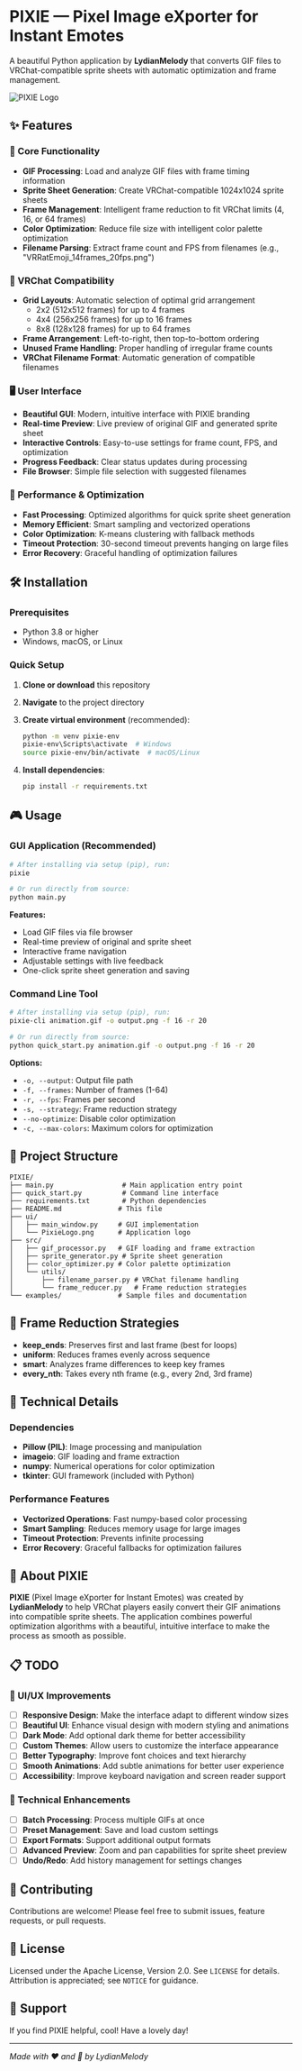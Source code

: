 # PIXIE — Pixel Image eXporter for Instant Emotes

A beautiful Python application by **LydianMelody** that converts GIF files to VRChat-compatible sprite sheets with automatic optimization and frame management.

![PIXIE Logo](ui/PixieLogo.png)

## ✨ Features

### 🎯 Core Functionality

- **GIF Processing**: Load and analyze GIF files with frame timing information
- **Sprite Sheet Generation**: Create VRChat-compatible 1024x1024 sprite sheets
- **Frame Management**: Intelligent frame reduction to fit VRChat limits (4, 16, or 64 frames)
- **Color Optimization**: Reduce file size with intelligent color palette optimization
- **Filename Parsing**: Extract frame count and FPS from filenames (e.g., "VRRatEmoji_14frames_20fps.png")

### 🎨 VRChat Compatibility

- **Grid Layouts**: Automatic selection of optimal grid arrangement
  - 2x2 (512x512 frames) for up to 4 frames
  - 4x4 (256x256 frames) for up to 16 frames  
  - 8x8 (128x128 frames) for up to 64 frames
- **Frame Arrangement**: Left-to-right, then top-to-bottom ordering
- **Unused Frame Handling**: Proper handling of irregular frame counts
- **VRChat Filename Format**: Automatic generation of compatible filenames

### 🖥️ User Interface

- **Beautiful GUI**: Modern, intuitive interface with PIXIE branding
- **Real-time Preview**: Live preview of original GIF and generated sprite sheet
- **Interactive Controls**: Easy-to-use settings for frame count, FPS, and optimization
- **Progress Feedback**: Clear status updates during processing
- **File Browser**: Simple file selection with suggested filenames

### 🚀 Performance & Optimization

- **Fast Processing**: Optimized algorithms for quick sprite sheet generation
- **Memory Efficient**: Smart sampling and vectorized operations
- **Color Optimization**: K-means clustering with fallback methods
- **Timeout Protection**: 30-second timeout prevents hanging on large files
- **Error Recovery**: Graceful handling of optimization failures

## 🛠️ Installation

### Prerequisites

- Python 3.8 or higher
- Windows, macOS, or Linux

### Quick Setup

1. **Clone or download** this repository
2. **Navigate** to the project directory
3. **Create virtual environment** (recommended):

   ```bash
   python -m venv pixie-env
   pixie-env\Scripts\activate  # Windows
   source pixie-env/bin/activate  # macOS/Linux
   ```

4. **Install dependencies**:

   ```bash
   pip install -r requirements.txt
   ```

## 🎮 Usage

### GUI Application (Recommended)

```bash
# After installing via setup (pip), run:
pixie

# Or run directly from source:
python main.py
```

**Features:**

- Load GIF files via file browser
- Real-time preview of original and sprite sheet
- Interactive frame navigation
- Adjustable settings with live feedback
- One-click sprite sheet generation and saving

### Command Line Tool

```bash
# After installing via setup (pip), run:
pixie-cli animation.gif -o output.png -f 16 -r 20

# Or run directly from source:
python quick_start.py animation.gif -o output.png -f 16 -r 20
```

**Options:**

- `-o, --output`: Output file path
- `-f, --frames`: Number of frames (1-64)
- `-r, --fps`: Frames per second
- `-s, --strategy`: Frame reduction strategy
- `--no-optimize`: Disable color optimization
- `-c, --max-colors`: Maximum colors for optimization

## 📁 Project Structure

```text
PIXIE/
├── main.py                 # Main application entry point
├── quick_start.py          # Command line interface
├── requirements.txt        # Python dependencies
├── README.md              # This file
├── ui/
│   ├── main_window.py     # GUI implementation
│   └── PixieLogo.png      # Application logo
├── src/
│   ├── gif_processor.py   # GIF loading and frame extraction
│   ├── sprite_generator.py # Sprite sheet generation
│   ├── color_optimizer.py # Color palette optimization
│   └── utils/
│       ├── filename_parser.py # VRChat filename handling
│       └── frame_reducer.py   # Frame reduction strategies
└── examples/              # Sample files and documentation
```

## 🎯 Frame Reduction Strategies

- **keep_ends**: Preserves first and last frame (best for loops)
- **uniform**: Reduces frames evenly across sequence
- **smart**: Analyzes frame differences to keep key frames
- **every_nth**: Takes every nth frame (e.g., every 2nd, 3rd frame)

## 🔧 Technical Details

### Dependencies

- **Pillow (PIL)**: Image processing and manipulation
- **imageio**: GIF loading and frame extraction
- **numpy**: Numerical operations for color optimization
- **tkinter**: GUI framework (included with Python)

### Performance Features

- **Vectorized Operations**: Fast numpy-based color processing
- **Smart Sampling**: Reduces memory usage for large images
- **Timeout Protection**: Prevents infinite processing
- **Error Recovery**: Graceful fallbacks for optimization failures

## 🎵 About PIXIE

**PIXIE** (Pixel Image eXporter for Instant Emotes) was created by **LydianMelody** to help VRChat players easily convert their GIF animations into compatible sprite sheets. The application combines powerful optimization algorithms with a beautiful, intuitive interface to make the process as smooth as possible.

## 📋 TODO

### 🎨 UI/UX Improvements

- [ ] **Responsive Design**: Make the interface adapt to different window sizes
- [ ] **Beautiful UI**: Enhance visual design with modern styling and animations
- [ ] **Dark Mode**: Add optional dark theme for better accessibility
- [ ] **Custom Themes**: Allow users to customize the interface appearance
- [ ] **Better Typography**: Improve font choices and text hierarchy
- [ ] **Smooth Animations**: Add subtle animations for better user experience
- [ ] **Accessibility**: Improve keyboard navigation and screen reader support

### 🔧 Technical Enhancements

- [ ] **Batch Processing**: Process multiple GIFs at once
- [ ] **Preset Management**: Save and load custom settings
- [ ] **Export Formats**: Support additional output formats
- [ ] **Advanced Preview**: Zoom and pan capabilities for sprite sheet preview
- [ ] **Undo/Redo**: Add history management for settings changes

## 🤝 Contributing

Contributions are welcome! Please feel free to submit issues, feature requests, or pull requests.

## 📄 License

Licensed under the Apache License, Version 2.0. See `LICENSE` for details.
Attribution is appreciated; see `NOTICE` for guidance.

## 🎵 Support

If you find PIXIE helpful, cool! Have a lovely day!

---

<!-- markdownlint-disable-next-line MD036 -->
*Made with ❤️ and 🎵 by LydianMelody*
